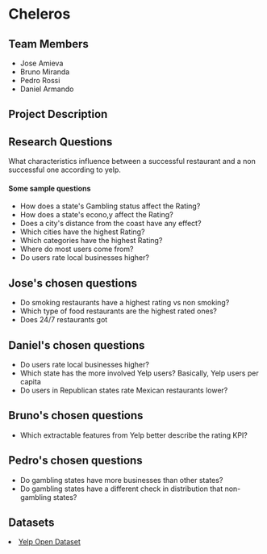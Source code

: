 <h1> Cheleros </h1>

<h2>Team Members</h2>
<ul>
  <li>Jose Amieva</li>
  <li>Bruno Miranda</li>
  <li>Pedro Rossi</li>
  <li>Daniel Armando</li>
</ul>



<h2> Project Description </h2>
<p></p>

<h2> Research Questions </h2>
<p> What characteristics influence between a successful restaurant and a non successful one according to yelp.</p>

<h4>Some sample questions</h4>
<ul>
  <li>How does a state's Gambling status affect the Rating?</li>
  <li>How does a state's econo,y affect the Rating?</li>
  <li>Does a city's distance from the coast have any effect?</li>
  <li>Which cities have the highest Rating?</li>
  <li>Which categories have the highest Rating?</li>
  <li>Where do most users come from?</li>
  <li>Do users rate local businesses higher?</li>
</ul>

<h2>Jose's chosen questions</h2>
<ul>
  <li>Do smoking restaurants have a highest rating vs non smoking? </li>
  <li>Which type of food restaurants are the highest rated ones?</li>
  <li>Does 24/7 restaurants got</li>
</ul>
<h2>Daniel's chosen questions</h2>
<ul>
  <li>Do users rate local businesses higher?</li>
  <li>Which state has the more involved Yelp users? Basically, Yelp users per capita</li>
  <li>Do users in Republican states rate Mexican restaurants lower?</li>
</ul>
<h2>Bruno's chosen questions</h2>
<ul>
  <li>Which extractable features from Yelp better describe the rating KPI?</li>
</ul>

<h2>Pedro's chosen questions</h2>
<ul>
  <li>Do gambling states have more businesses than other states?</li>
  <li>Do gambling states have a different check in distribution that non-gambling states?</li>
</ul>

<h2> Datasets </h2>
  <li><a href=https://www.yelp.com/dataset>Yelp Open Dataset</a></li>
